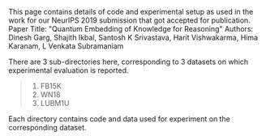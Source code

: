 This page contains details of code and experimental setup as used in the work for our NeurIPS 2019 submission that got accepted for publication. Paper Title: "Quantum Embedding of Knowledge for Reasoning" Authors: Dinesh Garg, Shajith Ikbal, Santosh K Srivastava, Harit Vishwakarma, Hima Karanam, L Venkata Subramaniam

There are 3 sub-directories here, corresponding to 3 datasets on which experimental evaluation is reported.
> 1. FB15K 
> 2. WN18
> 3. LUBM1U

Each directory contains code and data used for experiment on the corresponding dataset.

